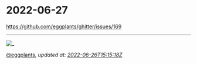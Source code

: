 # 2022-06-27

<https://github.com/eggplants/ghitter/issues/169>

---

![_](https://github.githubassets.com/images/mona-loading-default.gif)

[@eggplants](https://github.com/eggplants), *updated at: [2022-06-26T15:15:18Z](https://github.com/eggplants/ghitter/issues/169#issue-1284951482)*
